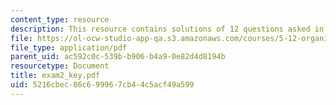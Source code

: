 ```yaml
---
content_type: resource
description: This resource contains solutions of 12 questions asked in exam 2.
file: https://ol-ocw-studio-app-qa.s3.amazonaws.com/courses/5-12-organic-chemistry-i-spring-2005/5216cbec86c699967cb44c5acf49a599_exam2_key.pdf
file_type: application/pdf
parent_uid: ac592c0c-539b-b906-b4a9-0e82d4d8194b
resourcetype: Document
title: exam2_key.pdf
uid: 5216cbec-86c6-9996-7cb4-4c5acf49a599
---
```

